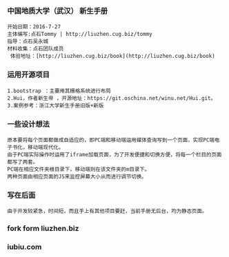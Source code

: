 ### 中国地质大学（武汉） 新生手册 
	开始日期：2016-7-27
	主体编写:点石Tommy | http://liuzhen.cug.biz/tommy
	指导：点石吴永城
	材料收集：点石团队成员
	 体验地址：[http://liuzhen.cug.biz/book](http://liuzhen.cug.biz/book)
### 运用开源项目
	1.bootstrap ：主要用其栅格系统进行布局
	2.Hui，作者新生帝 ，开源地址：https://git.oschina.net/winu.net/Hui.git。
	3.案例参考：浙江大学新生手册旧版+新版
### 一些设计想法
	原本要将每个页面都做成自适应的，即PC端和移动端运用媒体查询写到一个页面，实现PC端电子书化，移动端现代化。
	由于PC端实际操作时运用了iframe加载页面，为了开发便捷和切换方便，将每一个栏目的页面都写了两套。
	PC端在相应文件夹根目录下，移动端则在该文件夹的m目录下。
 	两种页面由相应页面的JS来监控屏幕大小从而进行调节切换。
### 写在后面
	由于开发较紧急，时间短，而且手上有其他项目要赶，当前手册无后台，均为静态页面。 
### fork form liuzhen.biz

### iubiu.com








